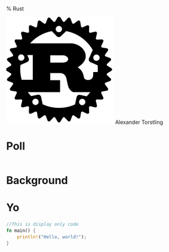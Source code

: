% Rust

![alt text](img/rust.svg)
Alexander Torstling

# Poll

```

```

# Background





# Yo


<script language="rust">
//This can be executed on Playpen
fn main() {
    println!("Hello, world!");
}
</script>

```rust
//This is display only code
fn main() {
    println!("Hello, world!");
}
```
